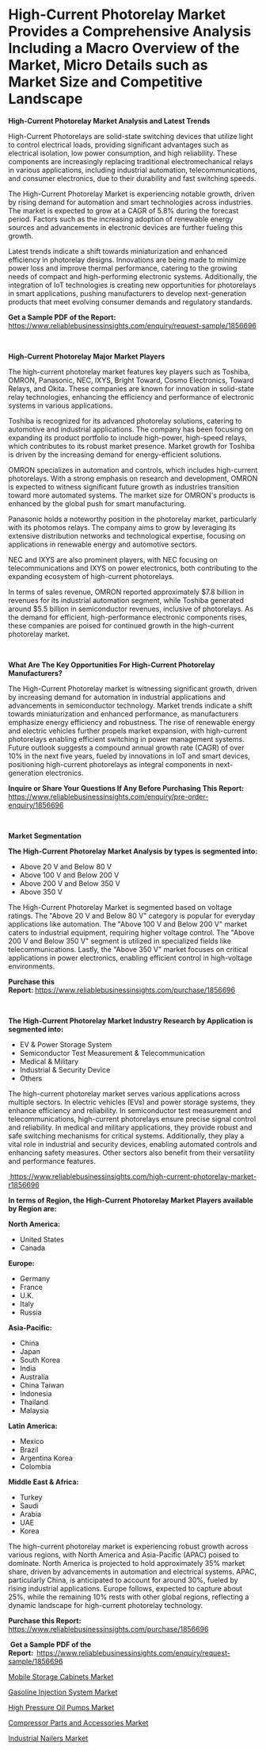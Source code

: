 <p><h1>High-Current Photorelay Market Provides a Comprehensive Analysis Including a Macro Overview of the Market, Micro Details such as Market Size and Competitive Landscape</h1></p><p><strong>High-Current Photorelay Market Analysis and Latest Trends</strong></p>
<p><p>High-Current Photorelays are solid-state switching devices that utilize light to control electrical loads, providing significant advantages such as electrical isolation, low power consumption, and high reliability. These components are increasingly replacing traditional electromechanical relays in various applications, including industrial automation, telecommunications, and consumer electronics, due to their durability and fast switching speeds.</p><p>The High-Current Photorelay Market is experiencing notable growth, driven by rising demand for automation and smart technologies across industries. The market is expected to grow at a CAGR of 5.8% during the forecast period. Factors such as the increasing adoption of renewable energy sources and advancements in electronic devices are further fueling this growth.</p><p>Latest trends indicate a shift towards miniaturization and enhanced efficiency in photorelay designs. Innovations are being made to minimize power loss and improve thermal performance, catering to the growing needs of compact and high-performing electronic systems. Additionally, the integration of IoT technologies is creating new opportunities for photorelays in smart applications, pushing manufacturers to develop next-generation products that meet evolving consumer demands and regulatory standards.</p></p>
<p><strong>Get a Sample PDF of the Report:&nbsp;</strong> <a href="https://www.reliablebusinessinsights.com/enquiry/request-sample/1856696?utm_campaign=1686&utm_medium=2&utm_source=Github&utm_content=ia&utm_term=20102024&utm_id=high-current-photorelay">https://www.reliablebusinessinsights.com/enquiry/request-sample/1856696</a></p>
<p>&nbsp;</p>
<p><strong>High-Current Photorelay Major Market Players</strong></p>
<p><p>The high-current photorelay market features key players such as Toshiba, OMRON, Panasonic, NEC, IXYS, Bright Toward, Cosmo Electronics, Toward Relays, and Okita. These companies are known for innovation in solid-state relay technologies, enhancing the efficiency and performance of electronic systems in various applications.</p><p>Toshiba is recognized for its advanced photorelay solutions, catering to automotive and industrial applications. The company has been focusing on expanding its product portfolio to include high-power, high-speed relays, which contributes to its robust market presence. Market growth for Toshiba is driven by the increasing demand for energy-efficient solutions.</p><p>OMRON specializes in automation and controls, which includes high-current photorelays. With a strong emphasis on research and development, OMRON is expected to witness significant future growth as industries transition toward more automated systems. The market size for OMRON's products is enhanced by the global push for smart manufacturing.</p><p>Panasonic holds a noteworthy position in the photorelay market, particularly with its photomos relays. The company aims to grow by leveraging its extensive distribution networks and technological expertise, focusing on applications in renewable energy and automotive sectors.</p><p>NEC and IXYS are also prominent players, with NEC focusing on telecommunications and IXYS on power electronics, both contributing to the expanding ecosystem of high-current photorelays. </p><p>In terms of sales revenue, OMRON reported approximately $7.8 billion in revenues for its industrial automation segment, while Toshiba generated around $5.5 billion in semiconductor revenues, inclusive of photorelays. As the demand for efficient, high-performance electronic components rises, these companies are poised for continued growth in the high-current photorelay market.</p></p>
<p>&nbsp;</p>
<p><strong>What Are The Key Opportunities For High-Current Photorelay Manufacturers?</strong></p>
<p><p>The High-Current Photorelay market is witnessing significant growth, driven by increasing demand for automation in industrial applications and advancements in semiconductor technology. Market trends indicate a shift towards miniaturization and enhanced performance, as manufacturers emphasize energy efficiency and robustness. The rise of renewable energy and electric vehicles further propels market expansion, with high-current photorelays enabling efficient switching in power management systems. Future outlook suggests a compound annual growth rate (CAGR) of over 10% in the next five years, fueled by innovations in IoT and smart devices, positioning high-current photorelays as integral components in next-generation electronics.</p></p>
<p><strong>Inquire or Share Your Questions If Any Before Purchasing This Report:</strong> <a href="https://www.reliablebusinessinsights.com/enquiry/pre-order-enquiry/1856696?utm_campaign=1686&utm_medium=2&utm_source=Github&utm_content=ia&utm_term=20102024&utm_id=high-current-photorelay">https://www.reliablebusinessinsights.com/enquiry/pre-order-enquiry/1856696</a></p>
<p>&nbsp;</p>
<p><strong>Market Segmentation</strong></p>
<p><strong>The High-Current Photorelay Market Analysis by types is segmented into:</strong></p>
<p><ul><li>Above 20 V and Below 80 V</li><li>Above 100 V and Below 200 V</li><li>Above 200 V and Below 350 V</li><li>Above 350 V</li></ul></p>
<p><p>The High-Current Photorelay Market is segmented based on voltage ratings. The "Above 20 V and Below 80 V" category is popular for everyday applications like automation. The "Above 100 V and Below 200 V" market caters to industrial equipment, requiring higher voltage control. The "Above 200 V and Below 350 V" segment is utilized in specialized fields like telecommunications. Lastly, the "Above 350 V" market focuses on critical applications in power electronics, enabling efficient control in high-voltage environments.</p></p>
<p><strong>Purchase this Report:&nbsp;</strong><a href="https://www.reliablebusinessinsights.com/purchase/1856696?utm_campaign=1686&utm_medium=2&utm_source=Github&utm_content=ia&utm_term=20102024&utm_id=high-current-photorelay">https://www.reliablebusinessinsights.com/purchase/1856696</a></p>
<p>&nbsp;</p>
<p><strong>The High-Current Photorelay Market Industry Research by Application is segmented into:</strong></p>
<p><ul><li>EV & Power Storage System</li><li>Semiconductor Test Measurement & Telecommunication</li><li>Medical & Military</li><li>Industrial & Security Device</li><li>Others</li></ul></p>
<p><p>The high-current photorelay market serves various applications across multiple sectors. In electric vehicles (EVs) and power storage systems, they enhance efficiency and reliability. In semiconductor test measurement and telecommunications, high-current photorelays ensure precise signal control and reliability. In medical and military applications, they provide robust and safe switching mechanisms for critical systems. Additionally, they play a vital role in industrial and security devices, enabling automated controls and enhancing safety measures. Other sectors also benefit from their versatility and performance features.</p></p>
<p><a href="https://www.reliablebusinessinsights.com/high-current-photorelay-market-r1856696?utm_campaign=1686&utm_medium=2&utm_source=Github&utm_content=ia&utm_term=20102024&utm_id=high-current-photorelay">&nbsp;https://www.reliablebusinessinsights.com/high-current-photorelay-market-r1856696</a></p>
<p><strong>In terms of Region, the High-Current Photorelay Market Players available by Region are:</strong></p>
<p>
    <p> <strong> North America: </strong>
        <ul>
            <li>United States</li>
            <li>Canada</li>
        </ul>
        </p> 
    <p> <strong> Europe: </strong>
        <ul>
            <li>Germany</li>
            <li>France</li>
            <li>U.K.</li>
            <li>Italy</li>
            <li>Russia</li>
        </ul>
        </p> 
    <p> <strong> Asia-Pacific: </strong>
        <ul>
            <li>China</li>
            <li>Japan</li>
            <li>South Korea</li>
            <li>India</li>
            <li>Australia</li>
            <li>China Taiwan</li>
            <li>Indonesia</li>
            <li>Thailand</li>
            <li>Malaysia</li>
        </ul>
        </p> 
    <p> <strong> Latin America: </strong>
        <ul>
            <li>Mexico</li>
            <li>Brazil</li>
            <li>Argentina Korea</li>
            <li>Colombia</li>
        </ul>
        </p> 
    <p> <strong> Middle East & Africa: </strong>
        <ul>
            <li>Turkey</li>
            <li>Saudi</li>
            <li>Arabia</li>
            <li>UAE</li>
            <li>Korea</li>
        </ul>
    </p>
    </p>
<p><p>The high-current photorelay market is experiencing robust growth across various regions, with North America and Asia-Pacific (APAC) poised to dominate. North America is projected to hold approximately 35% market share, driven by advancements in automation and electrical systems. APAC, particularly China, is anticipated to account for around 30%, fueled by rising industrial applications. Europe follows, expected to capture about 25%, while the remaining 10% rests with other global regions, reflecting a dynamic landscape for high-current photorelay technology.</p></p>
<p><strong>Purchase this Report: </strong><a href="https://www.reliablebusinessinsights.com/purchase/1856696?utm_campaign=1686&utm_medium=2&utm_source=Github&utm_content=ia&utm_term=20102024&utm_id=high-current-photorelay">https://www.reliablebusinessinsights.com/purchase/1856696</a></p>
<p>&nbsp;<strong>Get a Sample PDF of the Report:&nbsp;&nbsp;</strong><a href="https://www.reliablebusinessinsights.com/enquiry/request-sample/1856696?utm_campaign=1686&utm_medium=2&utm_source=Github&utm_content=ia&utm_term=20102024&utm_id=high-current-photorelay">https://www.reliablebusinessinsights.com/enquiry/request-sample/1856696</a></p>
<p><strong></strong></p>
<p><p><a href="https://www.linkedin.com/pulse/market-insights-global-mobile-storage-cabinets-forecast-apcbf?utm_campaign=1686&utm_medium=2&utm_source=Github&utm_content=ia&utm_term=20102024&utm_id=high-current-photorelay">Mobile Storage Cabinets Market</a></p><p><a href="https://www.linkedin.com/pulse/gasoline-injection-system-market-global-regional-syjsf?utm_campaign=1686&utm_medium=2&utm_source=Github&utm_content=ia&utm_term=20102024&utm_id=high-current-photorelay">Gasoline Injection System Market</a></p><p><a href="https://www.linkedin.com/pulse/high-pressure-oil-pumps-market-refracting-trends-consumer-moytf?utm_campaign=1686&utm_medium=2&utm_source=Github&utm_content=ia&utm_term=20102024&utm_id=high-current-photorelay">High Pressure Oil Pumps Market</a></p><p><a href="https://www.linkedin.com/pulse/compressor-parts-accessories-market-shifts-strategic-analysis-kggmf?utm_campaign=1686&utm_medium=2&utm_source=Github&utm_content=ia&utm_term=20102024&utm_id=high-current-photorelay">Compressor Parts and Accessories Market</a></p><p><a href="https://www.linkedin.com/pulse/industrial-nailers-market-trends-focusing-insight-forecast-bxqkf?utm_campaign=1686&utm_medium=2&utm_source=Github&utm_content=ia&utm_term=20102024&utm_id=high-current-photorelay">Industrial Nailers Market</a></p></p>